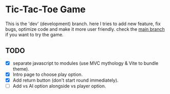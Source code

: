 # Tic-Tac-Toe Game

This is the 'dev' (development) branch. here I tries to add new feature, fix bugs, optimize code and make it more user friendly. check the [main branch](https://github.com/rahhaly/tic-tac-toe) if you want to try the game.

## TODO

- [x] separate javascript to modules (use MVC mythology & Vite to bundle theme).
- [x] Intro page to choose play option.
- [x] Add return button (don't start round immediately).
- [ ] Add vs AI option alongside vs player option.
